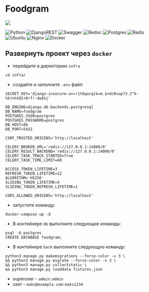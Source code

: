 # Foodgram

![](https://github.com/xodiumx/foodgram/actions/workflows/foodgram_workflow.yml/badge.svg)

![Python](https://img.shields.io/badge/python-201933?style=for-the-badge&logo=python&logoColor=white) ![DjangoREST](https://img.shields.io/badge/DJANGO-REST-000000?style=for-the-badge&logo=django&logoColor=white&color=201933&labelColor=black) ![Swagger](https://img.shields.io/badge/swagger-201933?style=for-the-badge&logo=python&logoColor=white) ![Redoc](https://img.shields.io/badge/redoc-201933?style=for-the-badge&logo=python&logoColor=white) ![Postgres](https://img.shields.io/badge/postgresql-201933?style=for-the-badge&logo=postgresql&logoColor=white) ![Redis](https://img.shields.io/badge/redis-201933?style=for-the-badge&logo=redis&logoColor=white) ![Ubuntu](https://img.shields.io/badge/Ubuntu-201933?style=for-the-badge&logo=ubuntu&logoColor=white) ![Nginx](https://img.shields.io/badge/nginx-201933?style=for-the-badge&logo=nginx&logoColor=white) ![Docker](https://img.shields.io/badge/docker-201933?style=for-the-badge&logo=docker&logoColor=white)

## Развернуть проект через `docker`
- перейдите в директорию `infra`
~~~
cd infra/
~~~
- создайте и заполните `.env` файл:
~~~
SECRET_KEY='django-insecure-a+=!1t6qxcq(k=m_$+dc0cwp73_2^k-%k)nht@1+0!f!-dw$%j'

DB_ENGINE=django.db.backends.postgresql
DB_NAME=foodgram
POSTGRES_USER=postgres
POSTGRES_PASSWORD=postgres
DB_HOST=db
DB_PORT=5432

CSRF_TRUSTED_ORIGINS='http://localhost'

CELERY_BROKER_URL='redis://127.0.0.1:14000/0'
CELERY_RESULT_BACKEND='redis://127.0.0.1:14000/0'
CELERY_TASK_TRACK_STARTED=True
CELERY_TASK_TIME_LIMIT=60

ACCESS_TOKEN_LIFETIME=3
REFRESH_TOKEN_LIFETIME=12
ALGORITHM='HS256'
SLIDING_TOKEN_LIFETIME=5
SLIDING_TOKEN_REFRESH_LIFETIME=1

CORS_ALLOWED_ORIGINS='http://localhost'

~~~
- запустите команду:
~~~
docker-compose up -d
~~~
- В контейнере `db` выполните следующие команды: 
~~~
psql -U postgres
CREATE DATABASE foodgram;
~~~
- В контейнере `back` выполните следующую команду: 
~~~
python3 manage.py makemigrations --force-color -v 3 \
&& python3 manage.py migrate --force-color -v 3 \
&& python3 manage.py collectstatic \
&& python3 manage.py loaddata fixtures.json
~~~
- superuser - `admin:admin`
- user - `maks@example.com:maks1234`
